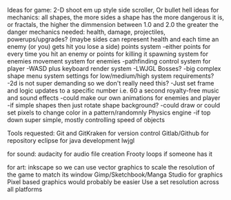 Ideas for game:
2-D
shoot em up style side scroller, Or bullet hell
ideas for mechanics:
all shapes, the more sides a shape has the more dangerous it is, or fractals, the higher the dimmension between 1.0 and 2.0 the greater the danger
mechanics needed:
health, damage, projectiles, powerups/upgrades? (maybe sides can represent health and each time an enemy (or you) gets hit you lose a side)
points system
  -either points for every time you hit an enemy or points for killing it
spawning system for enemies
movement system for enemies
  -pathfinding
control system for player
  -WASD plus keyboard
render system
  -LWJGL
Bosses?
  -big complex shape
menu system
settings for low/medium/high system requirements?
  -2d is not super demanding so we don't really need this?
  -Just set frame and logic updates to a specific number i.e. 60 a second
royalty-free music and sound effects
  -could make our own
animations for enemies and player
  -if simple shapes then just rotate shape
background?
  -could draw or could set pixels to change color in a pattern/randomnly 
 Physics engine 
  -if top down super simple, mostly controlling speed of objects
  

Tools requested:
Git and GitKraken for version control
Gitlab/Github for repository
eclipse for java development
lwjgl

for sound:
audacity for audio file creation
Frooty loops if someone has it

for art:
inkscape so we can use vector graphics to scale the resolution of the game to match its window
Gimp/Sketchbook/Manga Studio for graphics
Pixel based graphics would probably be easier
Use a set resolution across all platforms
